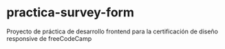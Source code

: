 # practica-survey-form
Proyecto de práctica de desarrollo frontend para la certificación de diseño responsive de freeCodeCamp
